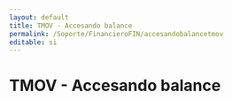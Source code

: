 ```yaml
---
layout: default
title: TMOV - Accesando balance
permalink: /Soporte/FinancieroFIN/accesandobalancetmov
editable: si
---
```

# TMOV - Accesando balance  
